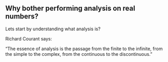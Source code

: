 ## Why bother performing analysis on real numbers?

Lets start by understanding what analysis is? 

Richard Courant says: 

“The essence of analysis is the passage from the finite to the infinite, from the simple to the complex, from the continuous to the discontinuous.”
